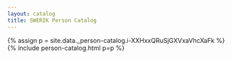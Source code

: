 ```yaml
---
layout: catalog
title: SWERIK Person Catalog
---
```

{% assign p = site.data._person-catalog.i-XXHxxQRuSjGXVxaVhcXaFk %}
{% include person-catalog.html p=p %}

